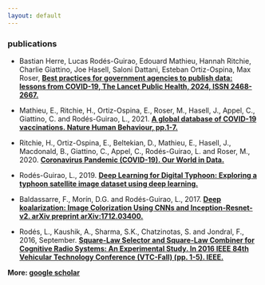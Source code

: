 ```yaml
---
layout: default
---
```


### publications

- Bastian Herre, Lucas Rodés-Guirao, Edouard Mathieu, Hannah Ritchie, Charlie Giattino, Joe Hasell, Saloni Dattani, Esteban Ortiz-Ospina, Max Roser, [**Best practices for government agencies to publish data: lessons from COVID-19, The Lancet Public Health, 2024, ISSN 2468-2667.**](<https://doi.org/10.1016/S2468-2667(24)00073-2>)

- Mathieu, E., Ritchie, H., Ortiz-Ospina, E., Roser, M., Hasell, J., Appel, C., Giattino, C. and Rodés-Guirao, L., 2021. [**A global database of COVID-19 vaccinations. Nature Human Behaviour, pp.1-7.**](https://www.nature.com/articles/s41562-021-01122-8)

- Ritchie, H., Ortiz-Ospina, E., Beltekian, D., Mathieu, E., Hasell, J., Macdonald, B., Giattino, C., Appel, C., Rodés-Guirao, L. and Roser, M., 2020. [**Coronavirus Pandemic (COVID-19). Our World in Data.**](https://ourworldindata.org/coronavirus)

- Rodés-Guirao, L., 2019. [**Deep Learning for Digital Typhoon: Exploring a typhoon satellite image dataset using deep learning.**](https://www.diva-portal.org/smash/record.jsf?pid=diva2%3A1304600&dswid=-3633)

- Baldassarre, F., Morín, D.G. and Rodés-Guirao, L., 2017. [**Deep koalarization: Image Colorization Using CNNs and Inception-Resnet-v2. arXiv preprint arXiv:1712.03400.**](https://arxiv.org/abs/1712.03400)

- Rodés, L., Kaushik, A., Sharma, S.K., Chatzinotas, S. and Jondral, F., 2016, September. [**Square-Law Selector and Square-Law Combiner for Cognitive Radio Systems: An Experimental Study. In 2016 IEEE 84th Vehicular Technology Conference (VTC-Fall) (pp. 1-5). IEEE.**](https://ieeexplore.ieee.org/abstract/document/7881236?casa_token=_g_STzv2dT0AAAAA:MPr1J99rkErdy0zWZtd_UJm5KbS2m2zPXZs4zF1GkxLL_071LScWouG4EpZBwx3tHDw-_QLggw)

**More: [google scholar](https://scholar.google.es/citations?user=5KPcE6QAAAAJ&hl=en)**
